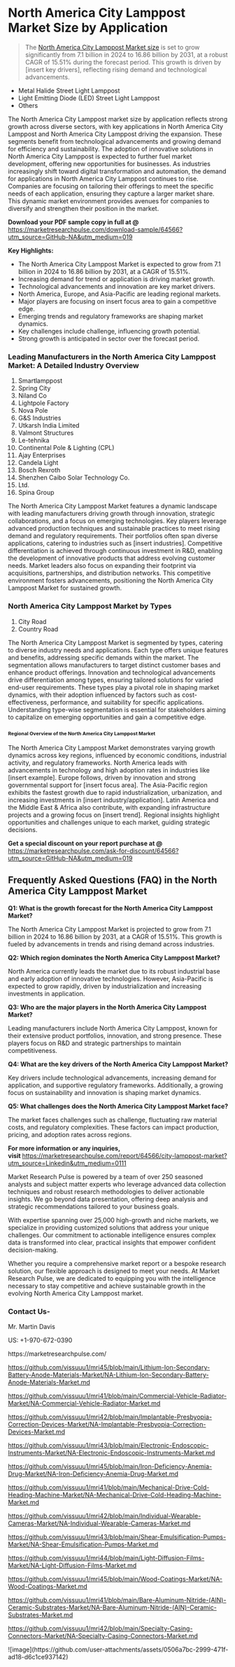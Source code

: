 <h1>North America City Lamppost Market&nbsp;Size by Application</h1><blockquote><p>The <a href="https://marketresearchpulse.com/download-sample/64566?utm_source=GitHub-NA&amp;utm_medium=019">North America City Lamppost Market size</a> is set to grow significantly from 7.1 billion in 2024 to 16.86 billion by 2031, at a robust CAGR of 15.51% during the forecast period. This growth is driven by [insert key drivers], reflecting rising demand and technological advancements.</p></blockquote><ul><li>Metal Halide Street Light Lamppost<li> Light Emitting Diode (LED) Street Light Lamppost<li> Others</li></ul><p>The North America City Lamppost market size by application reflects strong growth across diverse sectors, with key applications in North America City Lamppost and North America City Lamppost driving the expansion. These segments benefit from technological advancements and growing demand for efficiency and sustainability. The adoption of innovative solutions in North America City Lamppost is expected to further fuel market development, offering new opportunities for businesses. As industries increasingly shift toward digital transformation and automation, the demand for applications in North America City Lamppost continues to rise. Companies are focusing on tailoring their offerings to meet the specific needs of each application, ensuring they capture a larger market share. This dynamic market environment provides avenues for companies to diversify and strengthen their position in the market.</p><p><strong>Download your PDF sample copy in full at @ </strong><a href="https://marketresearchpulse.com/download-sample/64566?utm_source=GitHub-NA&amp;utm_medium=019">https://marketresearchpulse.com/download-sample/64566?utm_source=GitHub-NA&amp;utm_medium=019</a></p><p><strong>Key Highlights: </strong></p><ul><li>The North America City Lamppost Market is expected to grow from 7.1 billion in 2024 to 16.86 billion by 2031, at a CAGR of 15.51%.</li><li>Increasing demand for trend or application is driving market growth.</li><li>Technological advancements and innovation are key market drivers.</li><li>North America, Europe, and Asia-Pacific are leading regional markets.</li><li>Major players are focusing on insert focus area to gain a competitive edge.</li><li>Emerging trends and regulatory frameworks are shaping market dynamics.</li><li>Key challenges include challenge, influencing growth potential.</li><li>Strong growth is anticipated in sector over the forecast period.</li></ul><h3>Leading Manufacturers in the North America City Lamppost Market: A Detailed Industry Overview</h3><ol><li>Smartlamppost</li><li>Spring City</li><li>Niland Co</li><li>Lightpole Factory</li><li>Nova Pole</li><li>G&S Industries</li><li>Utkarsh India Limited</li><li>Valmont Structures</li><li>Le-tehnika</li><li>Continental Pole & Lighting (CPL)</li><li>Ajay Enterprises</li><li>Candela Light</li><li>Bosch Rexroth</li><li>Shenzhen Caibo Solar Technology Co.</li><li>Ltd.</li><li>Spina Group</li></ol><div class="flex max-w-full flex-col flex-grow"><div class="min-h-8 text-message flex w-full flex-col items-end gap-2 whitespace-normal break-words [.text-message+&amp;]:mt-5" dir="auto" data-message-author-role="assistant" data-message-id="fd8432e4-4910-450d-b182-61b7bfb0a01f" data-message-model-slug="gpt-4o"><div class="flex w-full flex-col gap-1 empty:hidden first:pt-[3px]"><div class="markdown prose w-full break-words dark:prose-invert light"><p>The North America City Lamppost Market features a dynamic landscape with leading manufacturers driving growth through innovation, strategic collaborations, and a focus on emerging technologies. Key players leverage advanced production techniques and sustainable practices to meet rising demand and regulatory requirements. Their portfolios often span diverse applications, catering to industries such as [insert industries]. Competitive differentiation is achieved through continuous investment in R&amp;D, enabling the development of innovative products that address evolving customer needs. Market leaders also focus on expanding their footprint via acquisitions, partnerships, and distribution networks. This competitive environment fosters advancements, positioning the North America City Lamppost Market for sustained growth.</p></div></div></div></div><h3>North America City Lamppost Market by Types</h3><ol><li>City Road<li> Country Road</li></ol><div class="flex max-w-full flex-col flex-grow"><div class="min-h-8 text-message flex w-full flex-col items-end gap-2 whitespace-normal break-words [.text-message+&amp;]:mt-5" dir="auto" data-message-author-role="assistant" data-message-id="084470be-0bb7-4664-bddf-5156b4f41249" data-message-model-slug="gpt-4o-mini"><div class="flex w-full flex-col gap-1 empty:hidden first:pt-[3px]"><div class="markdown prose w-full break-words dark:prose-invert light"><p>The North America City Lamppost Market is segmented by types, catering to diverse industry needs and applications. Each type offers unique features and benefits, addressing specific demands within the market. The segmentation allows manufacturers to target distinct customer bases and enhance product offerings. Innovation and technological advancements drive differentiation among types, ensuring tailored solutions for varied end-user requirements. These types play a pivotal role in shaping market dynamics, with their adoption influenced by factors such as cost-effectiveness, performance, and suitability for specific applications. Understanding type-wise segmentation is essential for stakeholders aiming to capitalize on emerging opportunities and gain a competitive edge.</p></div></div></div></div><h3><span style="font-size: 11px;">Regional Overview of the North America City Lamppost Market</span></h3><div class="flex max-w-full flex-col flex-grow"><div class="min-h-8 text-message flex w-full flex-col items-end gap-2 whitespace-normal break-words [.text-message+&amp;]:mt-5" dir="auto" data-message-author-role="assistant" data-message-id="e9038762-ce64-4e30-91c9-9bd413514231" data-message-model-slug="gpt-4o-mini"><div class="flex w-full flex-col gap-1 empty:hidden first:pt-[3px]"><div class="markdown prose w-full break-words dark:prose-invert light"><p>The North America City Lamppost Market demonstrates varying growth dynamics across key regions, influenced by economic conditions, industrial activity, and regulatory frameworks. North America leads with advancements in technology and high adoption rates in industries like [insert example]. Europe follows, driven by innovation and strong governmental support for [insert focus area]. The Asia-Pacific region exhibits the fastest growth due to rapid industrialization, urbanization, and increasing investments in [insert industry/application]. Latin America and the Middle East &amp; Africa also contribute, with expanding infrastructure projects and a growing focus on [insert trend]. Regional insights highlight opportunities and challenges unique to each market, guiding strategic decisions.</p></div></div></div></div><p><strong>Get a special discount on your report purchase at @ </strong><a href="https://marketresearchpulse.com/ask-for-discount/64566?utm_source=GitHub-NA&amp;utm_medium=019">https://marketresearchpulse.com/ask-for-discount/64566?utm_source=GitHub-NA&amp;utm_medium=019</a></p><h2>Frequently Asked Questions (FAQ) in the North America City Lamppost Market</h2><p><strong>Q1: What is the growth forecast for the North America City Lamppost Market?</strong></p><p>The North America City Lamppost Market is projected to grow from 7.1 billion in 2024 to 16.86 billion by 2031, at a CAGR of 15.51%. This growth is fueled by advancements in trends and rising demand across industries.</p><p><strong>Q2: Which region dominates the North America City Lamppost Market?</strong></p><p>North America currently leads the market due to its robust industrial base and early adoption of innovative technologies. However, Asia-Pacific is expected to grow rapidly, driven by industrialization and increasing investments in application.</p><p><strong>Q3: Who are the major players in the North America City Lamppost Market?</strong></p><p>Leading manufacturers include North America City Lamppost, known for their extensive product portfolios, innovation, and strong presence. These players focus on R&amp;D and strategic partnerships to maintain competitiveness.</p><p><strong>Q4: What are the key drivers of the North America City Lamppost Market?</strong></p><p>Key drivers include technological advancements, increasing demand for application, and supportive regulatory frameworks. Additionally, a growing focus on sustainability and innovation is shaping market dynamics.</p><p><strong>Q5: What challenges does the North America City Lamppost Market face?</strong></p><p>The market faces challenges such as challenge, fluctuating raw material costs, and regulatory complexities. These factors can impact production, pricing, and adoption rates across regions.</p><p><strong>For more information or any inquiries, visit&nbsp;</strong><a href="https://marketresearchpulse.com/report/64566/city-lamppost-market?utm_source=Linkedin&utm_medium=0111">https://marketresearchpulse.com/report/64566/city-lamppost-market?utm_source=Linkedin&utm_medium=0111</a></p><p>Market Research Pulse is powered by a team of over 250 seasoned analysts and subject matter experts who leverage advanced data collection techniques and robust research methodologies to deliver actionable insights. We go beyond data presentation, offering deep analysis and strategic recommendations tailored to your business goals.</p><p>With expertise spanning over 25,000 high-growth and niche markets, we specialize in providing customized solutions that address your unique challenges. Our commitment to actionable intelligence ensures complex data is transformed into clear, practical insights that empower confident decision-making.</p><p>Whether you require a comprehensive market report or a bespoke research solution, our flexible approach is designed to meet your needs. At Market Research Pulse, we are dedicated to equipping you with the intelligence necessary to stay competitive and achieve sustainable growth in the evolving North America City Lamppost market.</p><h3><strong>Contact Us-</strong></h3><p>Mr. Martin Davis</p><p>US: +1-970-672-0390</p><p>https://marketresearchpulse.com/</p><p><a href="https://github.com/vissuuu1/mri45/blob/main/Lithium-Ion-Secondary-Battery-Anode-Materials-Market/NA-Lithium-Ion-Secondary-Battery-Anode-Materials-Market.md">https://github.com/vissuuu1/mri45/blob/main/Lithium-Ion-Secondary-Battery-Anode-Materials-Market/NA-Lithium-Ion-Secondary-Battery-Anode-Materials-Market.md</a></p><p><a href="https://github.com/vissuuu1/mri41/blob/main/Commercial-Vehicle-Radiator-Market/NA-Commercial-Vehicle-Radiator-Market.md">https://github.com/vissuuu1/mri41/blob/main/Commercial-Vehicle-Radiator-Market/NA-Commercial-Vehicle-Radiator-Market.md</a></p><p><a href="https://github.com/vissuuu1/mri42/blob/main/Implantable-Presbyopia-Correction-Devices-Market/NA-Implantable-Presbyopia-Correction-Devices-Market.md">https://github.com/vissuuu1/mri42/blob/main/Implantable-Presbyopia-Correction-Devices-Market/NA-Implantable-Presbyopia-Correction-Devices-Market.md</a></p><p><a href="https://github.com/vissuuu1/mri43/blob/main/Electronic-Endoscopic-Instruments-Market/NA-Electronic-Endoscopic-Instruments-Market.md">https://github.com/vissuuu1/mri43/blob/main/Electronic-Endoscopic-Instruments-Market/NA-Electronic-Endoscopic-Instruments-Market.md</a></p><p><a href="https://github.com/vissuuu1/mri45/blob/main/Iron-Deficiency-Anemia-Drug-Market/NA-Iron-Deficiency-Anemia-Drug-Market.md">https://github.com/vissuuu1/mri45/blob/main/Iron-Deficiency-Anemia-Drug-Market/NA-Iron-Deficiency-Anemia-Drug-Market.md</a></p><p><a href="https://github.com/vissuuu1/mri41/blob/main/Mechanical-Drive-Cold-Heading-Machine-Market/NA-Mechanical-Drive-Cold-Heading-Machine-Market.md">https://github.com/vissuuu1/mri41/blob/main/Mechanical-Drive-Cold-Heading-Machine-Market/NA-Mechanical-Drive-Cold-Heading-Machine-Market.md</a></p><p><a href="https://github.com/vissuuu1/mri42/blob/main/Individual-Wearable-Cameras-Market/NA-Individual-Wearable-Cameras-Market.md">https://github.com/vissuuu1/mri42/blob/main/Individual-Wearable-Cameras-Market/NA-Individual-Wearable-Cameras-Market.md</a></p><p><a href="https://github.com/vissuuu1/mri43/blob/main/Shear-Emulsification-Pumps-Market/NA-Shear-Emulsification-Pumps-Market.md">https://github.com/vissuuu1/mri43/blob/main/Shear-Emulsification-Pumps-Market/NA-Shear-Emulsification-Pumps-Market.md</a></p><p><a href="https://github.com/vissuuu1/mri44/blob/main/Light-Diffusion-Films-Market/NA-Light-Diffusion-Films-Market.md">https://github.com/vissuuu1/mri44/blob/main/Light-Diffusion-Films-Market/NA-Light-Diffusion-Films-Market.md</a></p><p><a href="https://github.com/vissuuu1/mri45/blob/main/Wood-Coatings-Market/NA-Wood-Coatings-Market.md">https://github.com/vissuuu1/mri45/blob/main/Wood-Coatings-Market/NA-Wood-Coatings-Market.md</a></p><p><a href="https://github.com/vissuuu1/mri41/blob/main/Bare-Aluminum-Nitride-(AlN)-Ceramic-Substrates-Market/NA-Bare-Aluminum-Nitride-(AlN)-Ceramic-Substrates-Market.md">https://github.com/vissuuu1/mri41/blob/main/Bare-Aluminum-Nitride-(AlN)-Ceramic-Substrates-Market/NA-Bare-Aluminum-Nitride-(AlN)-Ceramic-Substrates-Market.md</a></p><p><a href="https://github.com/vissuuu1/mri42/blob/main/Specialty-Casing-Connectors-Market/NA-Specialty-Casing-Connectors-Market.md">https://github.com/vissuuu1/mri42/blob/main/Specialty-Casing-Connectors-Market/NA-Specialty-Casing-Connectors-Market.md</a></p>
![image](https://github.com/user-attachments/assets/0506a7bc-2999-471f-ad18-d6c1ce937142)
